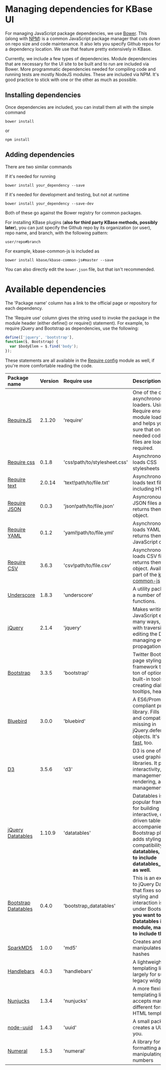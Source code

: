 # Managing dependencies for KBase UI
For managing JavaScript package dependencies, we use [Bower](http://bower.io/). This (along with [NPM](https://www.npmjs.com/)) is a common JavaScript package manager that cuts down on repo size and code maintenance. It also lets you specify Github repos for a dependency location. We use that feature pretty extensively in KBase.

Currently, we include a few types of dependencies. Module dependencies that are necessary for the UI site to be built and to run are included via Bower. More programmatic dependencies needed for compiling code and running tests are mostly NodeJS modules. These are included via NPM. It's good practice to stick with one or the other as much as possible.

## Installing dependencies
Once dependencies are included, you can install them all with the simple command
```
bower install
```
or
```
npm install
```

## Adding dependencies
There are two similar commands

If it's needed for running
```
bower install your_dependency --save
```

If it's needed for development and testing, but not at runtime
```
bower install your_dependency --save-dev
```

Both of these go against the Bower registry for common packages.

For installing KBase plugins (**also for third party KBase methods, possibly later**), you can just specify the Github repo by its organization (or user), repo name, and branch, with the following pattern:
```
user/repo#branch
```
For example, kbase-common-js is included as
```
bower install kbase/kbase-common-js#master --save
```

You can also directly edit the `bower.json` file, but that isn't recommended.

# Available dependencies

The 'Package name' column has a link to the official page or repository for each dependency.

The 'Require use' column gives the string used to invoke the package in the module header (either define() or require() statement). For example, to require jQuery and Bootstrap as dependencies, use the following:

```javascript
define(['jquery', 'bootstrap'],
function($, Bootstrap) {
  var $bodyElem = $.find('body');
});
```

These statements are all available in the [Require config](https://github.com/kbase/kbase-ui/blob/master/src/client/js/require-config.js) module as well, if you're more comfortable reading the code.

| Package name | Version | Require use | Description |
| :--- | :--- | :--- | :--- | 
| [RequireJS](http://requirejs.org) | 2.1.20 | 'require' | One of the canonical asynchronous web loaders. Using Require ensures module load order, and helps you make sure that only the needed code and files are loaded when required. |
| [Require css](https://github.com/guybedford/require-css) | 0.1.8 | 'css!path/to/stylesheet.css' | Asynchronously loads CSS stylesheets |
| [Require text](http://requirejs.org/docs/api.html#text) | 2.0.14 | 'text!path/to/file.txt' | Asynchronously loads text files, including HTML |
| [Require JSON](https://github.com/gigafied/requirejs-json) | 0.0.3 | 'json!path/to/file.json' | Asyncronously loads JSON files and returns them as an object. |
| [Require YAML](https://github.com/m90/require-yaml) | 0.1.2 | 'yaml!path/to/file.yml' | Asynchronously loads YAML files, and returns them as a JavaScript object |
| [Require CSV](https://github.com/kbase/kbase-common-js) | 3.6.3 | 'csv!path/to/file.csv' | Asynchronously loads CSV files, and returns them as an object. Available as part of the [kbase-common-js](https://github.com/kbase/kbase-common-js) utilities. |
| [Underscore](http://underscorejs.org/) | 1.8.3 | 'underscore' | A utility package with a number of help little functions. |
| [jQuery](http://www.jquery.com) | 2.1.4 | 'jquery' | Makes writing JavaScript easier in many ways, helps with traversing and editing the DOM, managing event propagation, etc. |
| [Bootstrap](http://getbootstrap.com/) | 3.3.5 | 'bootstrap' | Twitter Bootstrap is a page styling framework that has a ton of options and built-in tools for creating dialogs, tooltips, headers, etc. |
| [Bluebird](http://bluebirdjs.com/docs/getting-started.html) | 3.0.0 | 'bluebird' | A ES6/Promises/A+ compliant promises library. Fills in holes and compatibility missing in jQuery.deferred objects. It's [pretty fast](https://jsperf.com/bluebird-vs-jquery-promises), too. |
| [D3](www.d3js.org) | 3.5.6 | 'd3' | D3 is one of the most used graphical libraries. It provides interactivity, SVG management and rendering, and data management |
| [jQuery Datatables](https://www.datatables.net) | 1.10.9 | 'datatables' | Datatables is a popular framework for building interactive, data-driven tables. This is accompanied by the Bootstrap plugin that adds styling compatibility. **If using datatables, be sure to include datatables_bootstrap as well.** |
| [Bootstrap Datatables](https://www.datatables.net/manual/styling/bootstrap) | 0.4.0 | 'bootstrap_datatables' | This is an extension to jQuery Datatables that fixes some styling and interaction issues under Bootstrap. **If you want to use Datatables in your module, make sure to include this too.** |
| [SparkMD5](https://github.com/satazor/SparkMD5) | 1.0.0 | 'md5' | Creates and manipulates MD5 hashes |
| [Handlebars](http://handlebarsjs.com/) | 4.0.3 | 'handlebars' | A lightweight templating library, largely for supporting legacy widgets. |
| [Nunjucks](https://mozilla.github.io/nunjucks/) | 1.3.4 | 'nunjucks' | A more flexible templating library that accepts many different formats of HTML template. |
| [node-uuid](https://github.com/broofa/node-uuid) | 1.4.3 | 'uuid' | A small package that creates a UUID for you. |
| [Numeral](https://github.com/adamwdraper/Numeral-js) | 1.5.3 | 'numeral' | A library for formatting and manipulating numbers |
